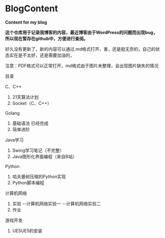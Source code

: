 # BlogContent

**Content for my blog**

**这个仓库用于记录我博客的内容，最近博客由于WordPress的问题而出现bug，所以现在暂存在github中，方便进行查阅。**

好久没有更新了，新的内容可以通过.md格式打开，害，还是挺无奈的，自己的状态实在是不太好，还是需要加油的，

注意：PDF格式可以正常打开，md格式由于图片未整理，会出现图片缺失的情况

目录

C、C++

1. 21天算法计划
2. Socket（C、C++）

Golang

1. 基础语法 已经完成
2. 简单进阶

Java学习

1. Swing学习笔记（不完整）
2. Java图形化界面编程（来自B站）

Python

1. 哈夫曼树压缩的Python实现
2. Python脚本编程

计算机网络

1. 实验
   --计算机网络实验一
   --计算机网络实验二
2. 作业

游戏开发

1. UE5UE5的安装
